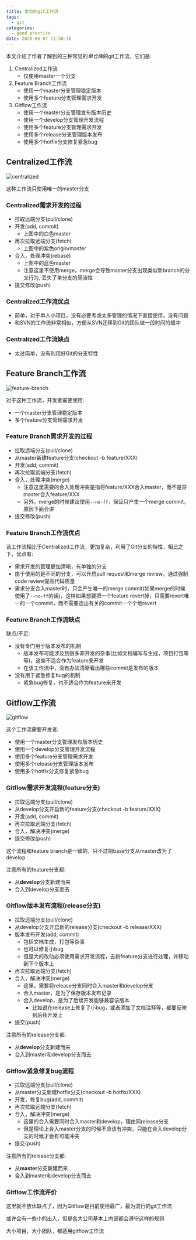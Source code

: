 ```yaml
---
title: 常见的git工作流
tags:
  - git
categories:
  - good practice
date: 2020-06-07 11:58:16
---
```



本文介绍了作者了解到的三种常见的*单仓库*的git工作流，它们是:

1. Centralized工作流
   - 仅使用master一个分支
2. Feature Branch工作流
   - 使用一个master分支管理稳定版本
   - 使用多个feature分支管理需求开发
3. Gitflow工作流
   - 使用一个master分支管理发布版本历史
   - 使用一个develop分支管理开发流程
   - 使用多个feature分支管理需求开发
   - 使用多个release分支管理版本发布
   - 使用多个hotfix分支修复紧急bug

<!-- more -->

## Centralized工作流

![centralized](centralized-rebase.svg)

这种工作流只使用唯一的master分支

### Centralized需求开发的过程

- 拉取远端分支(pull/clone)
- 开发(add, commit)
  - 上图中的白色master
- 再次拉取远端分支(fetch)
  - 上图中的紫色origin/master
- 合入，处理冲突(rebase)
  - 上图中的蓝色master
  - 注意这里不使用merge，merge会导致master分支出现类似新branch的分叉行为, 丢失了单分支的简洁性
- 提交修改(push)

### Centralized工作流优点

- 简单，对于单人小项目，没有必要考虑太多管理的情况下直接使用，没有问题
- 和SVN的工作流非常相似，方便从SVN迁移到Git的团队做一段时间的缓冲

### Centralized工作流缺点

- 太过简单，没有利用好Git的分支特性

## Feature Branch工作流

![feature-branch](feature-branch.svg)

对于这种工作流，开发者需要使用:

- 一个master分支管理稳定版本
- 多个feature分支管理需求开发

### Feature Branch需求开发的过程

- 拉取远端分支(pull/clone)
- 从master新建feature分支(checkout -b feature/XXX)
- 开发(add, commit)
- 再次拉取远端分支(fetch)
- 合入，处理冲突(merge)
  - 注意这里需要的合入处理冲突是指将feature/XXX合入master，而不是将master合入feature/XXX
  - 另外，merge的时候建议使用`--no-ff`，保证只产生一个merge commit，原因下面会讲
- 提交修改(push)

### Feature Branch工作流优点

该工作流相比于Centralized工作流，更加复杂，利用了Git分支的特性，相比之下，优点有:

- 需求开发的管理更加清晰，有单独的分支
- 由于使用的是不同的分支，可以开启pull request和merge review，通过强制code review提高代码质量
- 需求分支合入master时，只会产生唯一的merge commit(如果merge的时候使用了`--no-ff`的话)，这样如果想要把一个feature revert掉，只需要revert唯一的一个commit，而不需要选出有关的commit一个个地revert

### Feature Branch工作流缺点

缺点/不足:

- 没有专门用于版本发布的机制
  - 版本发布可能涉及到很多非开发的杂事(比如文档编写与生成，项目打包等等)，这些不适合作为feature来开发
  - 在该工作流中，没有办法清晰看出哪些commit是发布的版本
- 没有用于紧急修复bug的机制
  - 紧急bug修复，也不适合作为feature来开发

## Gitflow工作流

![gitflow](gitflow.svg)

这个工作流需要开发者:

- 使用一个master分支管理发布版本历史
- 使用一个develop分支管理开发流程
- 使用多个feature分支管理需求开发
- 使用多个release分支管理版本发布
- 使用多个hotfix分支修复紧急bug

### Gitflow需求开发流程(feature分支)

- 拉取远端分支(pull/clone)
- 从develop分支开启新的feature分支(checkout -b feature/XXX)
- 开发(add, commit)
- 再次拉取远端分支(fetch)
- 合入，解决冲突(merge)
- 提交修改(push)

这个流程和feature branch是一致的，只不过把base分支从master改为了develop

注意所有的feature分支都:

- 从**develop**分支新建而来
- 合入到develop分支而去

### Gitflow版本发布流程(release分支)

- 拉取远端分支(pull/clone)
- 从develop分支开启新的release分支(checkout -b release/XXX)
- 版本发布开发(add, commit)
  - 包括文档生成，打包等杂事
  - 也可以修复小bug
  - 但是大的改动必须使用需求开发流程，去新feature分支进行处理，并移动到下个版本上
- 再次拉取远端分支(fetch)
- 合入，解决冲突(merge)
  - 这里，需要将release分支同时合入master和develop分支
  - 合入master，是为了保存版本发布记录
  - 合入develop，是为了后续开发能够兼容该版本
    - 比如说在release上修复了小bug，或者添加了文档注释等，都要反映到后续开发上
- 提交(push)

注意所有的release分支都:

- 从**develop**分支新建而来
- 合入到master和develop分支而去

### Gitflow紧急修复bug流程

- 拉取远端分支(pull/clone)
- 从master分支新建hotfix分支(checkout -b hotfix/XXX)
- 开发，修复bug(add, commit)
- 再次拉取远端分支(fetch)
- 合入，解决冲突(merge)
  - 这里的合入需要同时合入master和develop，理由同release分支
  - 但是理论上合入master分支的时候不应该有冲突，只能在合入develop分支的时候才会有可能冲突
- 提交(push)

注意所有的release分支都:

- 从**master**分支新建而来
- 合入到master和develop分支而去

### Gitflow工作流评价

这里就不放优缺点了，因为Gitflow是目前使用最广，最为流行的git工作流

或许会有一些小的出入，但是各大公司基本上内部都会遵守这样的规则

大小项目，大小团队，都适用gitflow工作流
